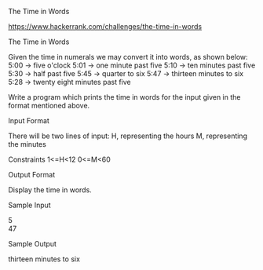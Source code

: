 The Time in Words

https://www.hackerrank.com/challenges/the-time-in-words

The Time in Words

Given the time in numerals we may convert it into words, as shown below:
5:00 -> five o'clock
5:01 -> one minute past five
5:10 -> ten minutes past five
5:30 -> half past five
5:45 -> quarter to six 
5:47 -> thirteen minutes to six
5:28 -> twenty eight minutes past five

Write a program which prints the time in words for the input given in the format mentioned above.

Input Format

There will be two lines of input:
H, representing the hours
M, representing the minutes

Constraints
1<=H<12
0<=M<60

Output Format

Display the time in words.

Sample Input

5  
47  

Sample Output

thirteen minutes to six
